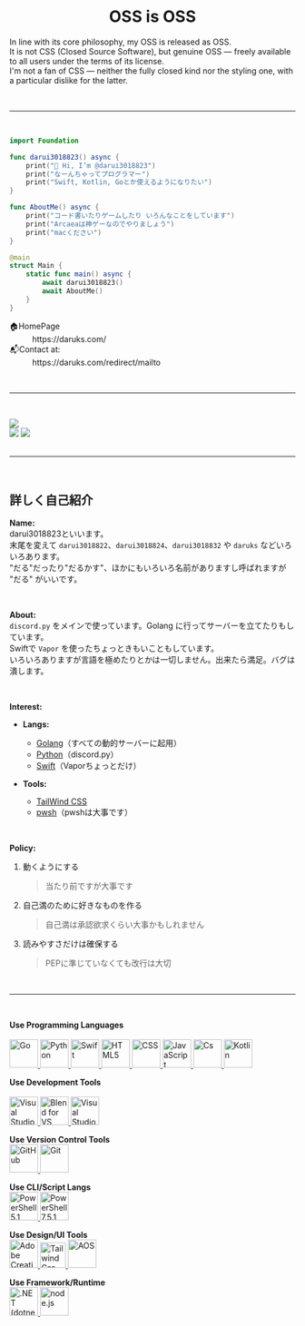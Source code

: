 <h1 align="center">OSS is OSS</h1>

In line with its core philosophy, my OSS is released as OSS.<br>
It is not CSS (Closed Source Software), but genuine OSS — freely available to all users under the terms of its license.<br>
I'm not a fan of CSS — neither the fully closed kind nor the styling one, with a particular dislike for the latter.<br>

<br>

---

<br>

```swift
import Foundation

func darui3018823() async {
    print("👋 Hi, I’m @darui3018823")
    print("なーんちゃってプログラマー")
    print("Swift, Kotlin, Goとか使えるようになりたい")
}

func AboutMe() async {
    print("コード書いたりゲームしたり いろんなことをしています")
    print("Arcaeaは神ゲーなのでやりましょう")
    print("macください")
}

@main
struct Main {
    static func main() async {
        await darui3018823()
        await AboutMe()
    }
}

```

<dl>
	<dt>🏠HomePage</dt>
		<dd target="_blank">https://daruks.com/</dd>
	<dt>📬Contact at:</dt>
		<dd target="_blank">https://daruks.com/redirect/mailto</dd>
</dl>
<br>

---
<br>

![](http://github-profile-summary-cards.vercel.app/api/cards/profile-details?username=darui3018823&theme=blue_green)<br>
![](http://github-profile-summary-cards.vercel.app/api/cards/repos-per-language?username=darui3018823&theme=blue_green)
![](http://github-profile-summary-cards.vercel.app/api/cards/most-commit-language?username=darui3018823&theme=blue_green)<br><br>

---
<br>

## 詳しく自己紹介


<strong>Name:</strong><br>
	darui3018823といいます。<br>
	末尾を変えて <code>darui3018822</code>、<code>darui3018824</code>、<code>darui3018832</code> や <code>daruks</code> などいろいろあります。<br>
	"だる"だったり"だるかす"、ほかにもいろいろ名前がありますし呼ばれますが "だる" がいいです。

<br>

<strong>About:</strong><br>
	<code>discord.py</code> をメインで使っています。Golang に行ってサーバーを立てたりもしています。<br>
	Swiftで <code>Vapor</code> を使ったちょっときもいこともしています。<br>
	いろいろありますが言語を極めたりとかは一切しません。出来たら満足。バグは潰します。

<br>

**Interest:**

- **Langs:**
  - [Golang](https://go.dev)（すべての動的サーバーに起用）
  - [Python](https://python.org)（discord.py）
  - [Swift](https://swift.org)（Vaporちょっとだけ）

- **Tools:**
  - [TailWind CSS](https://tailwindcss.com)
  - [pwsh](https://learn.microsoft.com/ja-jp/powershell/scripting/whats-new/what-s-new-in-powershell-75?view=powershell-7.4)（pwshは大事です）


<br>

<strong>Policy:</strong>  
1. 動くようにする  
   > 当たり前ですが大事です  
2. 自己満のために好きなものを作る  
   > 自己満は承認欲求くらい大事かもしれません  
3. 読みやすさだけは確保する  
   > PEPに準じていなくても改行は大切

      
<br>

---
<br>

**Use Programming Languages**<br><br>
<a href="https://go.dev/">
	<img src="https://cdn.daruks.com/profile/assets/Go-Logo_LightBlue.png" alt="Go" height="50" />
</a>
<a href="https://www.python.org/">
	<img src="https://cdn.daruks.com/profile/assets/python.png" alt="Python" height="50" />
</a>
<a href="https://developer.apple.com/jp/swift/">
	<img src="https://cdn.daruks.com/profile/assets/Swift_logo_color.svg" alt="Swift" height="50" />
</a>
<a href="https://developer.mozilla.org/ja-JP/docs/Web/HTML">
	<img src="https://cdn.daruks.com/profile/assets/html5.png" alt="HTML5" height="50" />
</a>
<a href="https://developer.mozilla.org/ja-JP/docs/Web/CSS">
	<img src="https://cdn.daruks.com/profile/assets/css.png" alt="CSS" height="50" />
</a>
<a href="https://developer.mozilla.org/ja-JP/docs/Web/JavaScript">
	<img src="https://cdn.daruks.com/profile/assets/javascript.png" alt="JavaScript" height="50" />
</a>
<a href="https://learn.microsoft.com/ja-jp/dotnet/csharp/">
	<img src="https://cdn.daruks.com/profile/assets/CSharp.png" alt="Cs" height="50" />
</a>
<a href="https://kotlinlang.org/">
	<img src="https://cdn.daruks.com/profile/assets/Kotlin%20Full%20Color%20Logo%20Mark%20RGB.png" alt="Kotlin" height="50" />
</a>

**Use Development Tools**<br><br>
<a href="https://code.visualstudio.com/">
	<img src="https://cdn.daruks.com/profile/assets/vscode.png" alt="Visual Studio Code" height="50" />
</a>
<a href="https://learn.microsoft.com/ja-jp/visualstudio/xaml-tools/creating-a-ui-by-using-blend-for-visual-studio?view=vs-2022">
	<img src="https://cdn.daruks.com/profile/assets/msb-for-vs2022.png" alt="Blend for VS" height="50">
</a>
<a href="https://visualstudio.microsoft.com/ja/">
	<img src="https://cdn.daruks.com/profile/assets/Visual_Studio_Icon_2022.png" alt="Visual Studio 2022" height="50" />
</a>

**Use Version Control Tools**<br>
<a href="https://github.com/">
	<img src="https://cdn.daruks.com/profile/assets/github-mark-white.png" alt="GitHub" height="50" />
</a>
<a href="https://git-scm.com/">
	<img src="https://cdn.daruks.com/profile/assets/Git-Icon-1788C.png" alt="Git" height="50" />
</a>

**Use CLI/Script Langs**<br>
<a href="https://learn.microsoft.com/ja-jp/powershell/module/microsoft.powershell.core/about/about_windows_powershell_5.1?view=powershell-5.1">
	<img src="https://cdn.daruks.com/profile/assets/PowerShell_5.0_icon.png" alt="PowerShell 5.1" height="50" />
</a>
<a href="https://learn.microsoft.com/ja-jp/powershell/scripting/whats-new/what-s-new-in-powershell-75?view=powershell-7.5">
	<img src="https://cdn.daruks.com/profile/assets/Powershell.svg" alt="PowerShell 7.5.1" height="50" />
</a>

**Use Design/UI Tools**<br>
<a href="https://www.adobe.com/jp/creativecloud.html">
	<img src="https://cdn.daruks.com/profile/assets/AdobeCC.png" alt="Adobe Creative Cloud" height="50" />
</a>
<a href="https://tailwindcss.com/">
	<img src="https://cdn.daruks.com/profile/assets/tailwindcss-mark.d52e9897.svg" alt="Tailwind Css" height="45">
</a>
<a href="https://michalsnik.github.io/aos/">
	<img src="" alt="AOS" height="50" />
</a>

**Use Framework/Runtime**<br>
<a href="https://dotnet.microsoft.com/ja-jp/">
    <img src="https://cdn.daruks.com/profile/assets/dotnet.png" alt=".NET (dotnet)" height="50" />
</a>
<a href="https://nodejs.org/">
	<img src="https://nodejs.org/static/logos/jsIconGreen.svg" alt="node.js" height="50" />
</a>